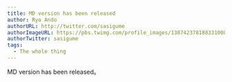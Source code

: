 ```yaml
---
title: MD version has been released
author: Ryo Ando
authorURL: http://twitter.com/sasigume
authorImageURL: https://pbs.twimg.com/profile_images/1387423781883310082/mMmnCkew_400x400.jpg
authorTwitter: sasigume
tags:
  - The whole thing
---
```


MD version has been released。
